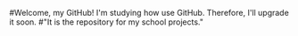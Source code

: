 #Welcome, my GitHub! I'm studying how use GitHub. Therefore, I'll upgrade it soon.
#"It is the repository for my school projects."


